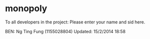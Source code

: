 monopoly
========
To all developers in the project:
Please enter your name and sid here.

BEN: Ng Ting Fung (1155028804) Updated: 15/2/2014 18:58
